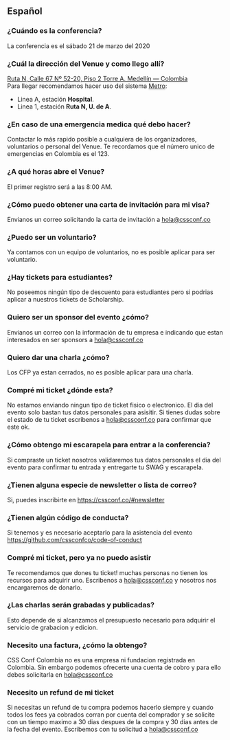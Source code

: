 ## Español

### ¿Cuándo es la conferencia?
La conferencia es el sábado 21 de marzo del 2020

### ¿Cuál la dirección del Venue y como llego allí?
[Ruta N, Calle 67 Nº 52-20, Piso 2 Torre A. Medellín — Colombia](https://goo.gl/maps/DyWWrXfcHrj551ZK8)  
Para llegar recomendamos hacer uso del sistema [Metro](https://www.metrodemedellin.gov.co/viajeconnosotros/mapas):
- Linea A, estación **Hospital**.
- Linea 1, estación **Ruta N, U. de A**.

### ¿En caso de una emergencia medica qué debo hacer?
Contactar lo más rapido posible a cualquiera de los organizadores, voluntarios o personal del Venue. Te recordamos que el número unico de emergencias en Colombia es el 123.

### ¿A qué horas abre el Venue?
El primer registro será a las 8:00 AM.

### ¿Cómo puedo obtener una carta de invitación para mi visa?
Envianos un correo solicitando la carta de invitación a hola@cssconf.co

### ¿Puedo ser un voluntario?
Ya contamos con un equipo de voluntarios, no es posible aplicar para ser voluntario.

### ¿Hay tickets para estudiantes?
No poseemos ningún tipo de descuento para estudiantes pero si podrias aplicar a nuestros tickets de Scholarship.

### Quiero ser un sponsor del evento ¿cómo?
Envianos un correo con la información de tu empresa e indicando que estan interesados en ser sponsors a hola@cssconf.co

### Quiero dar una charla ¿cómo?
Los CFP ya estan cerrados, no es posible aplicar para una charla.

### Compré mi ticket ¿dónde esta?
No estamos enviando ningun tipo de ticket fisico o electronico. El dia del evento solo bastan tus datos personales para asisitir. Si tienes dudas sobre el estado de tu ticket escribenos a hola@cssconf.co para confirmar que este ok.

### ¿Cómo obtengo mi escarapela para entrar a la conferencia?
Si compraste un ticket nosotros validaremos tus datos personales el dia del evento para confirmar tu entrada y entregarte tu SWAG y escarapela.

### ¿Tienen alguna especie de newsletter o lista de correo?
Si, puedes inscribirte en https://cssconf.co/#newsletter

### ¿Tienen algún código de conducta?
Si tenemos y es necesario aceptarlo para la asistencia del evento https://github.com/cssconfco/code-of-conduct

### Compré mi ticket, pero ya no puedo asistir
Te recomendamos que dones tu ticket! muchas personas no tienen los recursos para adquirir uno. Escribenos a hola@cssconf.co y nosotros nos encargaremos de donarlo.

### ¿Las charlas serán grabadas y publicadas?
Esto depende de si alcanzamos el presupuesto necesario para adquirir el servicio de grabacion y edicion.

### Necesito una factura, ¿cómo la obtengo?
CSS Conf Colombia no es una empresa ni fundacion registrada en Colombia. Sin embargo podemos ofrecerte una cuenta de cobro y para ello debes solicitarla en hola@cssconf.co

### Necesito un refund de mi ticket
Si necesitas un refund de tu compra podemos hacerlo siempre y cuando todos los fees ya cobrados corran por cuenta del comprador y se solicite con un tiempo maximo a 30 dias despues de la compra y 30 dias antes de la fecha del evento. Escribemos con tu solicitud a hola@cssconf.co
